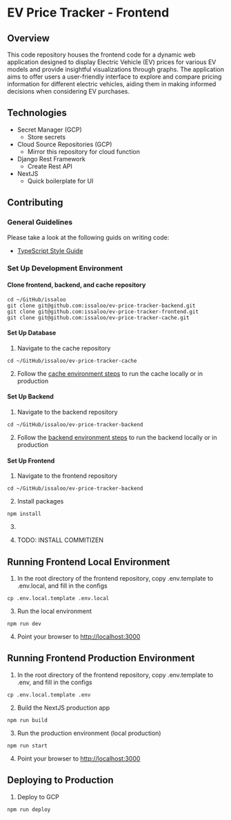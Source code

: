 # EV Price Tracker - Frontend

## Overview

This code repository houses the frontend code for a dynamic web application designed to display Electric Vehicle (EV) prices for various EV models and provide insightful visualizations through graphs. The application aims to offer users a user-friendly interface to explore and compare pricing information for different electric vehicles, aiding them in making informed decisions when considering EV purchases.

## Technologies

- Secret Manager (GCP)
  - Store secrets
- Cloud Source Repositories (GCP)
  - Mirror this repository for cloud function
- Django Rest Framework
  - Create Rest API
- NextJS
  - Quick boilerplate for UI

## Contributing

### General Guidelines

Please take a look at the following guids on writing code:

- [TypeScript Style Guide](https://mkosir.github.io/typescript-style-guide/)

### Set Up Development Environment

#### Clone frontend, backend, and cache repository

```Shell
cd ~/GitHub/issaloo
git clone git@github.com:issaloo/ev-price-tracker-backend.git
git clone git@github.com:issaloo/ev-price-tracker-frontend.git
git clone git@github.com:issaloo/ev-price-tracker-cache.git
```

#### Set Up Database

1. Navigate to the cache repository

```Shell
cd ~/GitHub/issaloo/ev-price-tracker-cache
```

2. Follow the [cache environment steps](https://github.com/issaloo/ev-price-tracker-cache) to run the cache locally or in production

#### Set Up Backend

1. Navigate to the backend repository

```Shell
cd ~/GitHub/issaloo/ev-price-tracker-backend
```

2. Follow the [backend environment steps](https://github.com/issaloo/ev-price-tracker-backend) to run the backend locally or in production

#### Set Up Frontend

1. Navigate to the frontend repository

```Shell
cd ~/GitHub/issaloo/ev-price-tracker-backend
```

2. Install packages

```Shell
npm install
```

3.

4. TODO: INSTALL COMMITIZEN

## Running Frontend Local Environment

1. In the root directory of the frontend repository, copy .env.template to .env.local, and fill in the configs

```Shell
cp .env.local.template .env.local
```

3. Run the local environment

```Shell
npm run dev
```

4. Point your browser to [http://localhost:3000](http://localhost:3000)

## Running Frontend Production Environment

1. In the root directory of the frontend repository, copy .env.template to .env, and fill in the configs

```Shell
cp .env.local.template .env
```

2. Build the NextJS production app

```Shell
npm run build
```

3. Run the production environment (local production)

```Shell
npm run start
```

4. Point your browser to [http://localhost:3000](http://localhost:3000)

## Deploying to Production

1. Deploy to GCP

```Shell
npm run deploy
```
